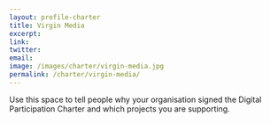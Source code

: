 ```yaml
---
layout: profile-charter
title: Virgin Media
excerpt: 
link: 
twitter: 
email: 
image: /images/charter/virgin-media.jpg
permalink: /charter/virgin-media/
---
```


Use this space to tell people why your organisation signed the Digital Participation Charter and which projects you are supporting.
